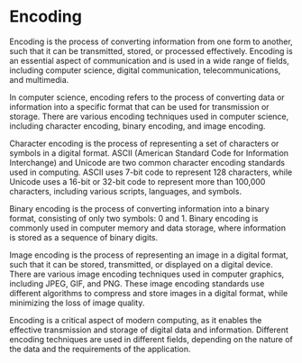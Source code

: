 # Encoding

Encoding is the process of converting information from one form to another, such that it can be transmitted, stored, or processed effectively. Encoding is an essential aspect of communication and is used in a wide range of fields, including computer science, digital communication, telecommunications, and multimedia.

In computer science, encoding refers to the process of converting data or information into a specific format that can be used for transmission or storage. There are various encoding techniques used in computer science, including character encoding, binary encoding, and image encoding.

Character encoding is the process of representing a set of characters or symbols in a digital format. ASCII (American Standard Code for Information Interchange) and Unicode are two common character encoding standards used in computing. ASCII uses 7-bit code to represent 128 characters, while Unicode uses a 16-bit or 32-bit code to represent more than 100,000 characters, including various scripts, languages, and symbols.

Binary encoding is the process of converting information into a binary format, consisting of only two symbols: 0 and 1. Binary encoding is commonly used in computer memory and data storage, where information is stored as a sequence of binary digits.

Image encoding is the process of representing an image in a digital format, such that it can be stored, transmitted, or displayed on a digital device. There are various image encoding techniques used in computer graphics, including JPEG, GIF, and PNG. These image encoding standards use different algorithms to compress and store images in a digital format, while minimizing the loss of image quality.

Encoding is a critical aspect of modern computing, as it enables the effective transmission and storage of digital data and information. Different encoding techniques are used in different fields, depending on the nature of the data and the requirements of the application.